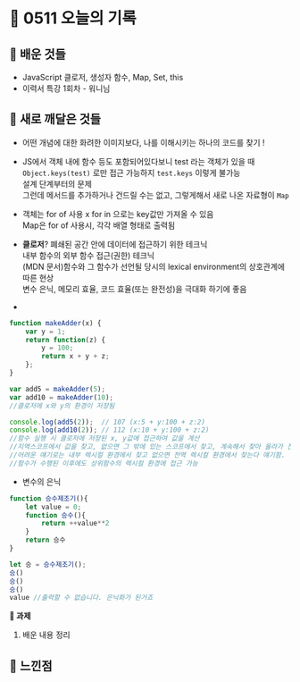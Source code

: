 # 🧸 0511 오늘의 기록
## 💙 배운 것들
* JavaScript 클로저, 생성자 함수, Map, Set, this
* 이력서 특강 1회차 - 워니님

## 💚 새로 깨달은 것들
* 어떤 개념에 대한 화려한 이미지보다, 나를 이해시키는 하나의 코드를 찾기 !

* JS에서 객체 내에 함수 등도 포함되어있다보니 test 라는 객체가 있을 때   
`Object.keys(test)` 로만 접근 가능하지 `test.keys` 이렇게 불가능   
설계 단계부터의 문제   
그런데 메서드를 추가하거나 건드릴 수는 없고, 그렇게해서 새로 나온 자료형이 `Map`   
 
* 객체는 for of 사용 x for in 으로는 key값만 가져올 수 있음   
Map은 for of  사용시, 각각 배열 형태로 출력됨
 
* **클로저**?
폐쇄된 공간 안에 데이터에 접근하기 위한 테크닉   
내부 함수의 외부 함수 접근(권한) 테크닉   
(MDN 문서)함수와 그 함수가 선언될 당시의 lexical environment의 상호관계에 따른 현상   
변수 은닉, 메모리 효율, 코드 효율(또는 완전성)을 극대화 하기에 좋음   


*
```js
function makeAdder(x) {
    var y = 1;
    return function(z) {
        y = 100;
        return x + y + z;
    };
}

var add5 = makeAdder(5);
var add10 = makeAdder(10);
//클로저에 x와 y의 환경이 저장됨

console.log(add5(2));  // 107 (x:5 + y:100 + z:2)
console.log(add10(2)); // 112 (x:10 + y:100 + z:2)
//함수 실행 시 클로저에 저장된 x, y값에 접근하여 값을 계산
//지역스코프에서 값을 찾고, 없으면 그 밖에 있는 스코프에서 찾고, 계속해서 찾아 올라가 전역 스코프까지 찾아보는 것을 스코프체이닝
//어려운 얘기로는 내부 렉시컬 환경에서 찾고 없으면 전역 렉시컬 환경에서 찾는다 얘기함.
//함수가 수행된 이후에도 상위함수의 렉시컬 환경에 접근 가능
```

* 변수의 은닉
```js
function 승수제조기(){
    let value = 0;
    function 승수(){
        return ++value**2
    }
    return 승수
}

let 승 = 승수제조기();
승()
승()
승()
value //출력할 수 없습니다. 은닉화가 된거죠
```

**📍 과제**
1. 배운 내용 정리
 
## 💜 느낀점

